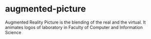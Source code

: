 # augmented-picture
Augmented Reality Picture is the blending of the real and the virtual. It animates logos of laboratory in Faculty of Computer and Information Science
